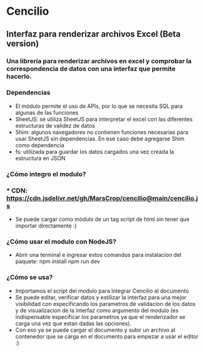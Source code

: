 # Cencilio

## Interfaz para renderizar archivos Excel (Beta version)

### Una librería para renderizar archivos en excel y comprobar la correspondencia de datos con una interfaz que permite hacerlo.

### Dependencias

  * El módulo permite el uso de APIs, por lo que se necesita SQL para algunas de las funciones
  * SheetJS: se utiliza SheetJS para interpretar el excel con las diferentes estructuras de validez de datos
  * Shim: algunos navegadores no contienen funciones necesarias para usar SheetJS sin dependencias. En ese caso debe agregarse Shim como dependencia 
  * fs: utilizada para guardar los datos cargados una vez creada la estructura en JSON

### ¿Cómo integro el modulo?

  ### * CDN: https://cdn.jsdelivr.net/gh/MarsCrop/cencilio@main/cencilio.js
  * Se puede cargar como módulo de un tag script de html sin tener que importar directamente :)

### ¿Cómo usar el modulo con NodeJS?

  * Abrir una terminal e ingresar estos comandos para instalacion del paquete:
      npm install
      npm run dev

### ¿Cómo se usa?

  * Importamos el script del modulo para integrar Cencilio al documento
  * Se puede editar, verificar datos y estilizar la interfaz para una mejor visibilidad con especificando los parametros de validacion de los datos
  y de visualizacion de la interfaz como argumento del modulo (es indispensable especificar los parametros ya que el renderizador se carga una vez que estan 
  dadas las opciones).
  * Con eso ya se puede cargar el documento y subir un archivo al contenedor que se carga en el documento para empezar a usar el editor :)
